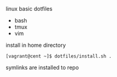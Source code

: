 linux basic dotfiles
* bash
* tmux
* vim

install in home directory
```
[vagrant@cent ~]$ dotfiles/install.sh .
```
symlinks are installed to repo
